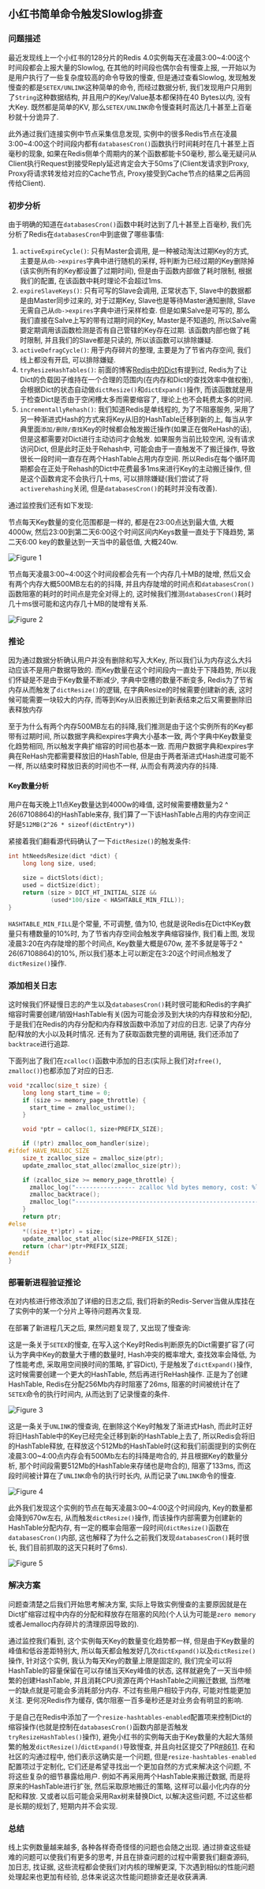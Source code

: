 ## 小红书简单命令触发Slowlog排查

### 问题描述
最近发现线上一个小红书的128分片的Redis 4.0实例每天在凌晨3:00~4:00这个时间段都会上报大量的Slowlog, 在其他的时间段也偶尔会有慢查上报, 一开始以为是用户执行了一些复杂度较高的命令导致的慢查,  但是通过查看Slowlog, 发现触发慢查的都是`SETEX/UNLINK`这种简单的命令, 而经过数据分析, 我们发现用户只用到了`String`这种数据结构,  并且用户的Key/Value基本都保持在40 Bytes以内, 没有大Key. 既然都是简单的KV, 那么`SETEX/UNLINK`命令慢查耗时高达几十甚至上百毫秒就十分诡异了.

此外通过我们连接实例中节点采集信息发现, 实例中的很多Redis节点在凌晨3:00~4:00这个时间段内都有`databasesCron()`函数执行时间耗时在几十甚至上百毫秒的现象, 如果在Redis侧单个周期内的某个函数都能卡50毫秒, 那么毫无疑问从Client执行Request到接受Reply延迟肯定会大于50ms了(Client发请求到Proxy, Proxy将请求转发给对应的Cache节点, Proxy接受到Cache节点的结果之后再回传给Client).

### 初步分析
由于明确的知道在`databasesCron()`函数中耗时达到了几十甚至上百毫秒, 我们先分析了Redis在`databasesCron`中到底做了哪些事情:

1. `activeExpireCycle()`: 只有Master会调用, 是一种被动淘汰过期Key的方式, 主要是从`db->expires`字典中进行随机的采样, 将判断为已经过期的Key删除掉(该实例所有的Key都设置了过期时间), 但是由于函数内部做了耗时限制, 根据我们的配置, 在该函数中耗时理论不会超过1ms.
2. `expireSlaveKeys()`: 只有可写的Slave会调用, 正常状态下, Slave中的数据都是由Master同步过来的, 对于过期Key, Slave也是等待Master通知删除, Slave无需自己从`db->expires`字典中进行采样检查. 但是如果Salve是可写的, 那么我们直接在Salve上写的带有过期时间的Key, Master是不知道的, 所以Salve需要定期调用该函数检测是否有自己管辖的Key存在过期. 该函数内部也做了耗时限制, 并且我们的Slave都是只读的, 所以该函数可以排除嫌疑.
3. `activeDefragCycle()`: 用于内存碎片的整理, 主要是为了节省内存空间, 我们线上都没有开启, 可以排除嫌疑.
4.  `tryResizeHashTables()`: 前面的博客[Redis中的Dict](https://axlgrep.github.io/tech/redis-dict.html)有提到过, Redis为了让Dict的负载因子维持在一个合理的范围内(在内存和Dict的查找效率中做权衡), 会根据Dict的状态自动做`dictResize()`和`dictExpand()`操作, 而该函数就是用于检查Dict是否由于空闲槽太多而需要缩容了, 理论上也不会耗费太多的时间.
5.  `incrementallyRehash()`: 我们知道Redis是单线程的, 为了不阻塞服务, 采用了另一种渐进式Hash的方式来将Key从旧的HashTable迁移到新的上, 每当从字典里面`添加/删除/查找`Key的时候都会触发搬迁操作(如果正在做ReHash的话), 但是这都需要对Dict进行主动访问才会触发.  如果服务当前比较空闲, 没有请求访问Dict, 但是此时正处于Rehash中, 可能会由于一直触发不了搬迁操作, 导致很长一段时间一直存在两个HashTable占用内存空间. 所以Redis在每个循环周期都会在正处于Rehash的Dict中花费最多1ms来进行Key的主动搬迁操作, 但是这个函数肯定不会执行几十ms, 可以排除嫌疑(我们尝试了将`activerehashing`关闭, 但是`databasesCron()`的耗时并没有改善).

通过监控我们还有如下发现:

节点每天Key数量的变化范围都是一样的, 都是在23:00点达到最大值, 大概4000w, 然后23:00到第二天6:00这个时间区间内Keys数量一直处于下降趋势, 第二天6:00 key的数量达到一天当中的最低值, 大概240w. 

![Figure 1](../assets/img/ImgurAlbumRedBookSlowlog/slowlog_figure_1.png)

节点每天凌晨3:00~4:00这个时间段都会先有一个内存几十MB的陡增, 然后又会有两个内存大概500MB左右的的抖降, 并且内存陡增的时间点和`databasesCron()`函数阻塞的耗时的时间点是完全对得上的, 这时候我们推测`databasesCron()`耗时几十ms很可能和这内存几十MB的陡增有关系.

![Figure 2](../assets/img/ImgurAlbumRedBookSlowlog/slowlog_figure_2.png)

### 推论
因为通过数据分析确认用户并没有删除和写入大Key, 所以我们认为内存这么大抖动应该不是用户数据导致的. 而Key数量在这个时间段内一直处于下降趋势, 所以我们怀疑是不是由于Key数量不断减少, 字典中空槽的数量不断变多, Redis为了节省内存从而触发了`dictResize()`的逻辑, 在字典Resize的时候需要创建新的表, 这时候可能需要一块较大的内存, 而等到Key从旧表搬迁到新表结束之后又需要删除旧表释放内存

至于为什么有两个内存500MB左右的抖降,我们推测是由于这个实例所有的Key都带有过期时间, 所以数据字典和expires字典大小基本一致, 两个字典中Key数量变化趋势相同, 所以触发字典扩缩容的时间也基本一致. 而用户数据字典和expires字典在ReHash完都需要释放旧的HashTable, 但是由于两者渐进式Hash进度可能不一样, 所以结束时释放旧表的时间也不一样, 从而会有两波内存的抖降.

#### Key数量分析
用户在每天晚上11点Key数量达到4000w的峰值, 这时候需要槽数量为2 ^ 26(67108864)的HashTable来存, 我们算了一下该HashTable占用的内存空间正好是`512MB(2^26 * sizeof(dictEntry*))`

紧接着我们翻看源代码确认了一下`dictResize()`的触发条件:

```cpp
int htNeedsResize(dict *dict) {
    long long size, used;

    size = dictSlots(dict);
    used = dictSize(dict);
    return (size > DICT_HT_INITIAL_SIZE &&
            (used*100/size < HASHTABLE_MIN_FILL));
}
```

`HASHTABLE_MIN_FILL`是个常量, 不可调整, 值为10, 也就是说Redis在Dict中Key数量只有槽数量的10%时, 为了节省内存空间会触发字典缩容操作, 我们看上图, 发现凌晨3:20在内存陡增的那个时间点, Key数量大概是670w, 差不多就是等于2 ^ 26(67108864)的10%,  所以我们基本上可以断定在3:20这个时间点触发了`dictResize()`操作.

### 添加相关日志
这时候我们怀疑慢日志的产生以及`databasesCron()`耗时很可能和Redis的字典扩缩容时需要创建/销毁HashTable有关(因为可能会涉及到大块的内存释放和分配), 于是我们在Redis的内存分配和内存释放函数中添加了对应的日志. 记录了内存分配/释放的大小以及耗时情况. 还有为了获取函数完整的调用链, 我们还添加了`backtrace`进行追踪.

下面列出了我们在`zcalloc()`函数中添加的日志(实际上我们对`zfree()`, `zmalloc()`)也都添加了对应的日志.

```cpp
void *zcalloc(size_t size) {
    long long start_time = 0;
    if (size >= memory_page_throttle) {
      start_time = zmalloc_ustime();
    }

    void *ptr = calloc(1, size+PREFIX_SIZE);

    if (!ptr) zmalloc_oom_handler(size);
#ifdef HAVE_MALLOC_SIZE
    size_t zcalloc_size = zmalloc_size(ptr);
    update_zmalloc_stat_alloc(zmalloc_size(ptr));

    if (zcalloc_size >= memory_page_throttle) {
      zmalloc_log("----------------- zcalloc %ld bytes memory, cost: %lld us, total allocated: %ld bytes -----------------", zcalloc_size, zmalloc_ustime() - start_time, zmalloc_used_memory());
      zmalloc_backtrace();
      zmalloc_log("-------------------------------------------------------------------------------------------------------\n\n");
    }
    return ptr;
#else
    *((size_t*)ptr) = size;
    update_zmalloc_stat_alloc(size+PREFIX_SIZE);
    return (char*)ptr+PREFIX_SIZE;
#endif
}
```

### 部署新进程验证推论
在对内核进行修改添加了详细的日志之后, 我们将新的Redis-Server当做从库挂在了实例中的某一个分片上等待问题再次复现.

在部署了新进程几天之后, 果然问题复现了, 又出现了慢查询:

这是一条关于`SETEX`的慢查, 在写入这个Key时Redis判断原先的Dict需要扩容了(可认为字典中Key的数量大于槽的数量时, Hash冲突的概率增大, 查找效率会降低, 为了性能考虑, 采取用空间换时间的策略, 扩容Dict), 于是触发了`dictExpand()`操作, 这时候需要创建一个更大的HashTable, 然后再进行ReHash操作. 正是为了创建HashTable, Redis在分配256Mb内存时阻塞了26ms, 阻塞的时间被统计在了`SETEX`命令的执行时间内, 从而达到了记录慢查的条件.

![Figure 3](../assets/img/ImgurAlbumRedBookSlowlog/slowlog_figure_3.png)

这是一条关于`UNLINK`的慢查询, 在删除这个Key时触发了渐进式Hash, 而此时正好将旧HashTable中的Key已经完全迁移到新的HashTable上去了, 所以Redis会将旧的HashTable释放, 在释放这个512Mb的HashTable时(这和我们前面提到的实例在凌晨3:00~4:00点内存会有500Mb左右的抖降是吻合的, 并且根据Key的数量分析, 那个时间段需要512Mb的HashTable来存储也是吻合的), 阻塞了133ms, 而这段时间被计算在了`UNLINK`命令的执行时长内, 从而记录了`UNLINK`命令的慢查.

![Figure 4](../assets/img/ImgurAlbumRedBookSlowlog/slowlog_figure_4.png)

此外我们发现这个实例的节点在每天凌晨3:00~4:00这个时间段内, Key的数量都会降到670w左右, 从而触发`dictResize()`操作, 而该操作内部需要为创建新的HashTable分配内存, 有一定的概率会阻塞一段时间(`dictResize()`函数在`databasesCron()`内部, 这也解释了为什么之前我们发现`databasesCron()`耗时很长, 我们目前抓取的这天只耗时了6ms).

![Figure 5](../assets/img/ImgurAlbumRedBookSlowlog/slowlog_figure_5.png)

### 解决方案
问题查清楚之后我们开始思考解决方案, 实际上导致实例慢查的主要原因就是在Dict扩缩容过程中内存的分配和释放存在阻塞的风险(个人认为可能是`zero memory`或者Jemalloc内存碎片的清理原因导致的).

通过监控我们看到, 这个实例每天Key的数量变化趋势都一样, 但是由于Key数量的峰值和低谷差距特别大, 所以每天都会触发好几次`dictExpand()`以及`dictResize()`操作,  针对这个实例, 我认为每天Key的数量上限是固定的, 我们完全可以将HashTable的容量保留在可以存储当天Key峰值的状态, 这样就避免了一天当中频繁的创建HashTable, 并且消耗CPU资源在两个HashTable之间搬迁数据, 当然唯一的缺点就是可能会多消耗部分内存.  不过有些用户相较于内存, 可能对性能更加关注. 更何况Redis作为缓存, 偶尔阻塞一百多毫秒还是对业务会有明显的影响.

于是自己在Redis中添加了一个`resize-hashtables-enabled`配置项来控制Dict的缩容操作(也就是控制在`databasesCron()`函数内部是否触发`tryResizeHashTables()`操作), 避免小红书的实例每天由于Key数量的大起大落频繁的触发`dictResize()`/`dictExpand()`导致慢查, 并且向社区提交了PR[#8611](https://github.com/redis/redis/pull/8611). 在和社区的沟通过程中, 他们表示这确实是一个问题, 但是`resize-hashtables-enabled`配置项过于定制化, 它们还是希望寻找出一个更加自然的方式来解决这个问题, 不将这些复杂的细节暴露给用户. 例如不再采用两个HashTable来搬迁数据, 而是将原来的HashTable进行扩张, 然后采取原地搬迁的策略, 这样可以最小化内存的分配和释放. 又或者以后可能会采用Rax树来替换Dict, 以解决这些问题, 不过这些都是长期的规划了, 短期内并不会实现. 

### 总结
线上实例数量越来越多, 各种各样奇奇怪怪的问题也会随之出现. 通过排查这些疑难的问题可以使我们有更多的思考, 并且在排查问题的过程中需要我们翻查源码, 加日志, 找证据, 这些流程都会使我们对内核的理解更深, 下次遇到相似的性能问题处理起来也更加有经验, 总体来说这次性能问题排查还是收获满满.